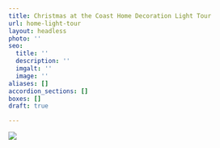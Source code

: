 ```yaml
---
title: Christmas at the Coast Home Decoration Light Tour
url: home-light-tour
layout: headless
photo: ''
seo:
  title: ''
  description: ''
  imgalt: ''
  image: ''
aliases: []
accordion_sections: []
boxes: []
draft: true

---
```

![](/img/catc-form-header-695x322.jpg)